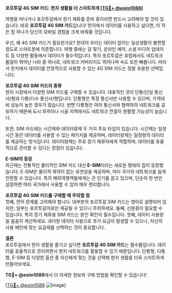 **포르투갈 4G SIM 카드: 현지 생활을 더 스마트하게 [[TG💪+ @esim1088](https://t.me/s/esim1088)]**

여행을 떠나거나 포르투갈에서 장기 체류를 준비 중이라면 반드시 고려해야 할 것이 있습니다. 바로 **포르투갈 4G SIM 카드**입니다! 현지에서 데이터를 사용하고 싶다면, 이 작은 칩 하나가 당신의 모바일 경험을 크게 바꿔줄 것입니다.

우선, 왜 4G SIM 카드가 필요한가요? 현대의 우리는 데이터 없이는 일상생활이 불편할 정도로 스마트폰에 의존합니다. 여행 중에는 길 찾기, 온라인 예약, 소셜 미디어 업데이트 등 다양한 활동에서 데이터가 필수적입니다. 특히 포르투갈은 유럽에서도 네트워크 품질이 뛰어난 나라 중 하나로, 네트워크 커버리지도 뛰어나며 속도 또한 빠릅니다. 따라서 현지에서 데이터를 안정적으로 사용할 수 있는 4G SIM 카드는 정말 유용한 선택입니다.

**포르투갈 4G SIM 카드의 종류**  
현지 시장에서 다양한 SIM 카드를 구매할 수 있습니다. 대표적인 것이 단통(단일 통신사)형과 다통(다수 통신사)형입니다. 단통형은 특정 통신사만 사용할 수 있으며, 가격대비 성능이 높은 경우가 많습니다. 반면 다통형은 여러 통신사와 협력하여 네트워크를 공유하기 때문에 도시 외곽이나 시골 지역에서도 네트워크 연결이 원활할 가능성이 높습니다.  

또한, SIM 카드에는 시간제와 데이터량제 두 가지 주요 타입이 있습니다. 시간제는 일정 시간 동안 데이터를 사용할 수 있는 패키지를 제공하며, 데이터량제는 일정량의 데이터를 제공하는 방식입니다. 데이터량제는 주로 장기 체류자에게 적합하며, 데이터를 효율적으로 관리할 수 있다는 장점이 있습니다.

**E-SIM의 등장**  
최근에는 전통적인 물리적인 SIM 카드 대신 **E-SIM**이라는 새로운 형태의 칩이 등장했습니다. E-SIM은 물리적 제약이 없는 유연성을 제공하며, 여러 국가의 네트워크를 쉽게 전환할 수 있습니다. 특히 해외여행객들에게는 큰 인기를 끌고 있으며, 단순히 한 번만 설정하면 여러 국가에서 사용할 수 있어 매우 편리합니다.  

**포르투갈 4G SIM 카드를 구매할 때 주의할 점**  
첫째, 언어 문제를 고려해야 합니다. 대부분의 포르투갈 SIM 카드는 영어로 설명되어 있지만, 일부는 포르투갈어로만 제공될 수 있으니 주의하세요. 둘째, 신분증이 필요할 수 있습니다. 특히 장기 체류용 SIM 카드는 본인 확인이 필수입니다. 셋째, 데이터 사용량을 꼼꼼히 계산하세요. 과다한 데이터 사용으로 추가 요금이 발생할 수 있으니, 자신의 사용 패턴에 맞는 요금제를 선택하는 것이 중요합니다.

**결론**  
포르투갈에서 현지 생활을 즐기고 싶다면 **포르투갈 4G SIM 카드**는 필수품입니다. 데이터를 효율적으로 관리하면서 현지 네트워크를 활용할 수 있기 때문입니다. 단통형, 다통형, E-SIM 등 다양한 옵션 중 자신에게 맞는 것을 선택해 현지 생활을 더욱 스마트하게 만들어보세요. 

**TG💪+ @esim1088**에서 더 자세한 정보와 구매 방법을 확인할 수 있습니다!  

[[TG💪+ @esim1088](https://t.me/s/esim1088) ![Image](https://i.postimg.cc/Y0z9fWf4/image.png)]
